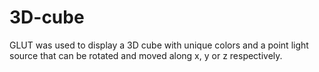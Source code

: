 # 3D-cube
GLUT was used to display a 3D cube with unique colors and a point light source that can be rotated and moved along x, y or z respectively.
